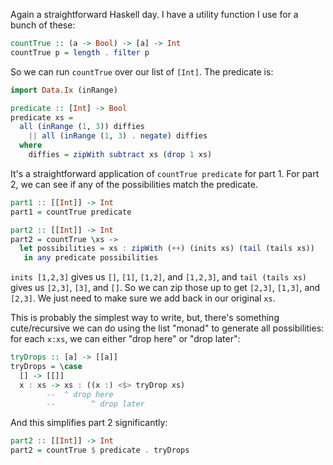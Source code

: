 Again a straightforward Haskell day. I have a utility function I use for a
bunch of these:

```haskell
countTrue :: (a -> Bool) -> [a] -> Int
countTrue p = length . filter p
```

So we can run `countTrue` over our list of `[Int]`.  The predicate is:


```haskell
import Data.Ix (inRange)

predicate :: [Int] -> Bool
predicate xs =
  all (inRange (1, 3)) diffies
    || all (inRange (1, 3) . negate) diffies
  where
    diffies = zipWith subtract xs (drop 1 xs)
```

It's a straightforward application of `countTrue predicate` for part 1. For
part 2, we can see if any of the possibilities match the predicate.

```haskell
part1 :: [[Int]] -> Int
part1 = countTrue predicate

part2 :: [[Int]] -> Int
part2 = countTrue \xs ->
  let possibilities = xs : zipWith (++) (inits xs) (tail (tails xs))
   in any predicate possibilities
```

`inits [1,2,3]` gives us `[]`, `[1]`, `[1,2]`, and `[1,2,3]`, and `tail (tails
xs)` gives us `[2,3]`, `[3]`, and `[]`.  So we can zip those up to get
`[2,3]`, `[1,3]`, and `[2,3]`.  We just need to make sure we add back in our
original `xs`.

This is probably the simplest way to write, but, there's something
cute/recursive we can do using the list "monad" to generate all possibilities:
for each `x:xs`, we can either "drop here" or "drop later":


```haskell
tryDrops :: [a] -> [[a]]
tryDrops = \case
  [] -> [[]]
  x : xs -> xs : ((x :) <$> tryDrop xs)
        --  ^ drop here
        --        ^ drop later
```

And this simplifies part 2 significantly:

```haskell
part2 :: [[Int]] -> Int
part2 = countTrue $ predicate . tryDrops
```
